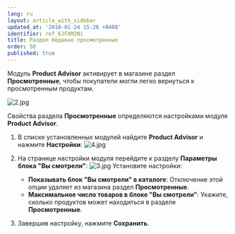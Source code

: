 ```yaml
---
lang: ru
layout: article_with_sidebar
updated_at: '2018-01-24 15:26 +0400'
identifier: ref_6JFXM2Ni
title: Раздел Недавно просмотренные
order: 50
published: true
---
```

Модуль **Product Advisor** активирует в магазине раздел **Просмотренные**, чтобы покупатели могли легко вернуться к просмотренным продуктам.

![2.jpg]({{site.baseurl}}/attachments/ref_6JFXM2Ni/2.jpg)

Свойства раздела **Просмотренные** определяются настройками модуля **Product Advisor**.

1.  В списке установленных модулей найдите **Product Advisor** и нажмите **Настройки**:
    ![4.jpg]({{site.baseurl}}/attachments/ref_6JFXM2Ni/4.jpg)

2.  На странице настройки модуля перейдите к разделу **Параметры блока "Вы смотрели"**:
    ![3.jpg]({{site.baseurl}}/attachments/ref_6JFXM2Ni/3.jpg)
    Установите настройки:
    *   **Показывать блок "Вы смотрели" в каталоге**: Отключение этой опции удаляет из магазина раздел **Просмотренные**.
    *   **Максимальное число товаров в блоке "Вы смотрели"**: Укажите, сколько продуктов может находиться в разделе **Просмотренные**.

3.  Завершив настройку, нажмите **Сохранить**.
